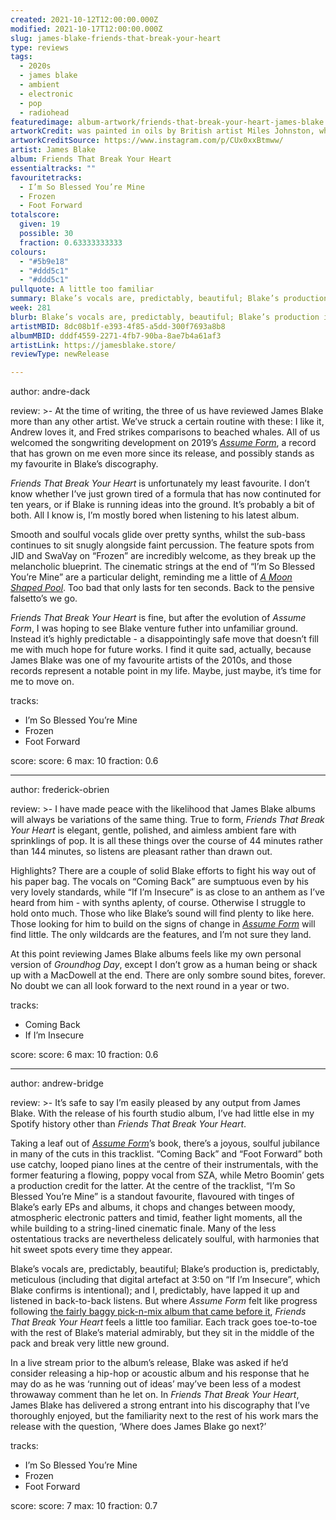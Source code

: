 ```yaml
---
created: 2021-10-12T12:00:00.000Z
modified: 2021-10-17T12:00:00.000Z
slug: james-blake-friends-that-break-your-heart
type: reviews
tags:
  - 2020s
  - james blake
  - ambient
  - electronic
  - pop
  - radiohead
featuredimage: album-artwork/friends-that-break-your-heart-james-blake.jpg
artworkCredit: was painted in oils by British artist Miles Johnston, who listened to the album as he worked.
artworkCreditSource: https://www.instagram.com/p/CUx0xxBtmww/
artist: James Blake
album: Friends That Break Your Heart
essentialtracks: ""
favouritetracks:
  - I’m So Blessed You’re Mine
  - Frozen
  - Foot Forward
totalscore:
  given: 19
  possible: 30
  fraction: 0.63333333333
colours:
  - "#5b9e18"
  - "#ddd5c1"
  - "#ddd5c1"
pullquote: A little too familiar
summary: Blake’s vocals are, predictably, beautiful; Blake’s production is, predictably, meticulous; and I, predictably, have lapped it up. But where Assume Form felt like progress, Friends That Break Your Heart feels a little too familiar.
week: 281
blurb: Blake’s vocals are, predictably, beautiful; Blake’s production is, predictably, meticulous; and it’s all, predictably, quite predictable.
artistMBID: 8dc08b1f-e393-4f85-a5dd-300f7693a8b8
albumMBID: dddf4559-2271-4fb7-90ba-8ae7b4a61af3
artistLink: https://jamesblake.store/
reviewType: newRelease

---
```


author: andre-dack

review: >-
  At the time of writing, the three of us have reviewed James Blake more than any other artist. We’ve struck a certain routine with these: I like it, Andrew loves it, and Fred strikes comparisons to beached whales. All of us welcomed the songwriting development on 2019’s _[Assume Form](/reviews/james-blake-assume-form/)_, a record that has grown on me even more since its release, and possibly stands as my favourite in Blake’s discography.

  _Friends That Break Your Heart_ is unfortunately my least favourite. I don’t know whether I’ve just grown tired of a formula that has now continuted for ten years, or if Blake is running ideas into the ground. It’s probably a bit of both. All I know is, I’m mostly bored when listening to his latest album.

  Smooth and soulful vocals glide over pretty synths, whilst the sub-bass continues to sit snugly alongside faint percussion. The feature spots from JID and SwaVay on “Frozen” are incredibly welcome, as they break up the melancholic blueprint. The cinematic strings at the end of “I’m So Blessed You’re Mine” are a particular delight, reminding me a little of  _[A Moon Shaped Pool](/reviews/radiohead-a-moon-shaped-pool/)_. Too bad that only lasts for ten seconds. Back to the pensive falsetto’s we go.

  _Friends That Break Your Heart_ is fine, but after the evolution of _Assume Form_, I was hoping to see Blake venture futher into unfamiliar ground. Instead it’s highly predictable - a disappointingly safe move that doesn’t fill me with much hope for future works. I find it quite sad, actually, because James Blake was one of my favourite artists of the 2010s, and those records represent a notable point in my life. Maybe, just maybe, it’s time for me to move on.

tracks:
  - I’m So Blessed You’re Mine
  - Frozen
  - Foot Forward

score:
  score: 6
  max: 10
  fraction: 0.6

---

author: frederick-obrien

review: >-
  I have made peace with the likelihood that James Blake albums will always be variations of the same thing. True to form, _Friends That Break Your Heart_ is elegant, gentle, polished, and aimless ambient fare with sprinklings of pop. It is all these things over the course of 44 minutes rather than 144 minutes, so listens are pleasant rather than drawn out.

  Highlights? There are a couple of solid Blake efforts to fight his way out of his paper bag. The vocals on “Coming Back” are sumptuous even by his very lovely standards, while “If I’m Insecure” is as close to an anthem as I’ve heard from him - with synths aplenty, of course. Otherwise I struggle to hold onto much. Those who like Blake’s sound will find plenty to like here. Those looking for him to build on the signs of change in _[Assume Form](/reviews/james-blake-assume-form/)_ will find little. The only wildcards are the features, and I’m not sure they land.

  At this point reviewing James Blake albums feels like my own personal version of _Groundhog Day_, except I don’t grow as a human being or shack up with a MacDowell at the end. There are only sombre sound bites, forever. No doubt we can all look forward to the next round in a year or two.

tracks:
  - Coming Back
  - If I’m Insecure

score:
  score: 6
  max: 10
  fraction: 0.6

---

author: andrew-bridge

review: >-
  It’s safe to say I’m easily pleased by any output from James Blake. With the release of his fourth studio album, I’ve had little else in my Spotify history other than _Friends That Break Your Heart_.

  Taking a leaf out of _[Assume Form](/reviews/james-blake-assume-form/)_’s book, there’s a joyous, soulful jubilance in many of the cuts in this tracklist. “Coming Back” and “Foot Forward” both use catchy, looped piano lines at the centre of their instrumentals, with the former featuring a flowing, poppy vocal from SZA, while Metro Boomin’ gets a production credit for the latter. At the centre of the tracklist, “I’m So Blessed You’re Mine” is a standout favourite, flavoured with tinges of Blake’s early EPs and albums, it chops and changes between moody, atmospheric electronic patters and timid, feather light moments, all the while building to a string-lined cinematic finale. Many of the less ostentatious tracks are nevertheless delicately soulful, with harmonies that hit sweet spots every time they appear.

  Blake’s vocals are, predictably, beautiful; Blake’s production is, predictably, meticulous (including that digital artefact at 3:50 on “If I’m Insecure”, which Blake confirms is intentional); and I, predictably, have lapped it up and listened in back-to-back listens. But where _Assume Form_ felt like progress following [the fairly baggy pick-n-mix album that came before it](/reviews/james-blake-the-colour-in-anything/), _Friends That Break Your Heart_ feels a little too familiar. Each track goes toe-to-toe with the rest of Blake’s material admirably, but they sit in the middle of the pack and break very little new ground.

  In a live stream prior to the album’s release, Blake was asked if he’d consider releasing a hip-hop or acoustic album and his response that he may do as he was ‘running out of ideas’ may’ve been less of a modest throwaway comment than he let on. In _Friends That Break Your Heart_, James Blake has delivered a strong entrant into his discography that I’ve thoroughly enjoyed, but the familiarity next to the rest of his work mars the release with the question, ‘Where does James Blake go next?’

tracks:
  - I’m So Blessed You’re Mine
  - Frozen
  - Foot Forward

score:
  score: 7
  max: 10
  fraction: 0.7

